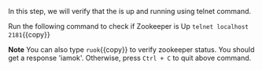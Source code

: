 In this step, we will verify that the is up and running using telnet command.

Run the following command to check if Zookeeper is Up `telnet localhost 2181`{{copy}}

**Note** You can also type `ruok`{{copy}} to verify zookeeper status. You should get a response 'iamok'. Otherwise, press `Ctrl + C` to quit above command.